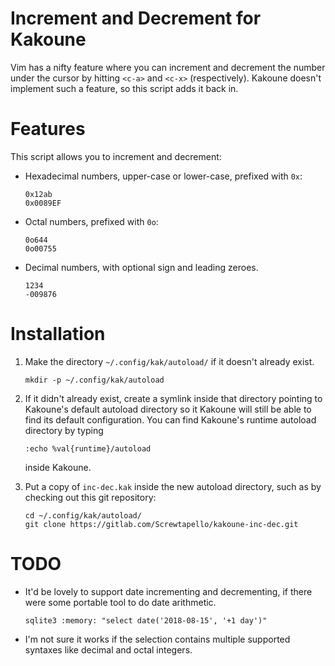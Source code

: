 Increment and Decrement for Kakoune
===================================

Vim has a nifty feature where
you can increment and decrement the number under the cursor
by hitting `<c-a>` and `<c-x>` (respectively).
Kakoune doesn't implement such a feature,
so this script adds it back in.

Features
========

This script allows you to increment and decrement:

  - Hexadecimal numbers, upper-case or lower-case, prefixed with `0x`:

        0x12ab
        0x0089EF

  - Octal numbers, prefixed with `0o`:

        0o644
        0o00755

  - Decimal numbers, with optional sign and leading zeroes.

        1234
        -009876

Installation
============

 1. Make the directory `~/.config/kak/autoload/`
    if it doesn't already exist.

        mkdir -p ~/.config/kak/autoload

 2. If it didn't already exist,
    create a symlink inside that directory
    pointing to Kakoune's default autoload directory
    so it Kakoune will still be able to find
    its default configuration.
    You can find Kakoune's runtime autoload directory
    by typing

        :echo %val{runtime}/autoload

    inside Kakoune.
 3. Put a copy of `inc-dec.kak` inside
    the new autoload directory,
    such as by checking out this git repository:

        cd ~/.config/kak/autoload/
        git clone https://gitlab.com/Screwtapello/kakoune-inc-dec.git

TODO
====

  - It'd be lovely to support
    date incrementing and decrementing,
    if there were some portable tool to do date arithmetic.

        sqlite3 :memory: "select date('2018-08-15', '+1 day')"

  - I'm not sure it works
    if the selection contains multiple supported syntaxes
    like decimal and octal integers.
